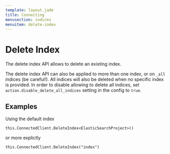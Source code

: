 ```yaml
---
template: layout.jade
title: Connecting
menusection: indices
menuitem: delete-index
---
```



# Delete Index
The delete index API allows to delete an existing index.

The delete index API can also be applied to more than one index, or on `_all` indices (be careful!). All indices will also be deleted when no specific index is provided. In order to disable allowing to delete all indices, set `action.disable_delete_all_indices` setting in the config to `true`.

## Examples
Using the default index

	this.ConnectedClient.DeleteIndex<ElasticSearchProject>()


or more explictly

	this.ConnectedClient.DeleteIndex("index")

